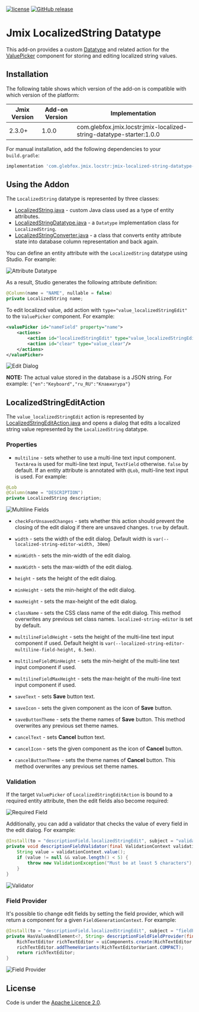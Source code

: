 [![license](https://img.shields.io/badge/license-Apache%20License%202.0-blue.svg?style=flat)](http://www.apache.org/licenses/LICENSE-2.0)
[![GitHub release](https://img.shields.io/github/release/glebfox/jmix-localized-string-datatype-addon.svg)](https://github.com/glebfox/jmix-localized-string-datatype-addon/releases)

# Jmix LocalizedString Datatype

This add-on provides a custom [Datatype](https://docs.jmix.io/jmix/data-model/data-types.html) and related action for the [ValuePicker](https://docs.jmix.io/jmix/flow-ui/vc/components/valuePicker.html) component for storing and editing localized string values.

## Installation

The following table shows which version of the add-on is compatible with which version of the platform:

| Jmix Version | Add-on Version | Implementation                                                       |
|--------------|----------------|----------------------------------------------------------------------|
| 2.3.0+       | 1.0.0          | com.glebfox.jmix.locstr:jmix-localized-string-datatype-starter:1.0.0 |

For manual installation, add the following dependencies to your `build.gradle`:

```groovy
implementation 'com.glebfox.jmix.locstr:jmix-localized-string-datatype-starter:<addon-version>'
```

## Using the Addon

The `LocalizedString` datatype is represented by three classes: 

* [LocalizedString.java](jmix-localized-string-datatype/src/main/java/com/glebfox/jmix/locstr/datatype/LocalizedString.java) - custom Java class used as a type of entity attributes. 
* [LocalizedStringDatatype.java](jmix-localized-string-datatype/src/main/java/com/glebfox/jmix/locstr/datatype/LocalizedStringDatatype.java) - a `Datatype` implementation class for `LocalizedString`.
* [LocalizedStringConverter.java](jmix-localized-string-datatype/src/main/java/com/glebfox/jmix/locstr/datatype/LocalizedStringConverter.java) - a class that converts entity attribute state into database column representation and back again.

You can define an entity attribute with the `LocalizedString` datatype using Studio. For example:

![Attribute Datatype](/doc/img/attribute-datatype.png)

As a result, Studio generates the following attribute definition: 

```java
@Column(name = "NAME", nullable = false)
private LocalizedString name;
```

To edit localized value, add action with `type="value_localizedStringEdit"` to the `ValuePicker` component. For example:

```xml
<valuePicker id="nameField" property="name">
    <actions>
        <action id="localizedStringEdit" type="value_localizedStringEdit"/>
        <action id="clear" type="value_clear"/>
    </actions>
</valuePicker>
```

![Edit Dialog](/doc/img/edit-dialog.png)

**NOTE:** The actual value stored in the database is a JSON string. For example: `{"en":"Keyboard","ru_RU":"Клавиатура"}`

## LocalizedStringEditAction

The `value_localizedStringEdit` action is represented by [LocalizedStringEditAction.java](jmix-localized-string-datatype/src/main/java/com/glebfox/jmix/locstr/action/LocalizedStringEditAction.java) and opens a dialog that edits a localized string value represented by the `LocalizedString` datatype.

### Properties

* `multiline` - sets whether to use a multi-line text input component. `TextArea` is used for multi-line text input, `TextField` otherwise. `false` by default. If an entity attribute is annotated with `@Lob`, multi-line text input is used. For example:

```java
@Lob
@Column(name = "DESCRIPTION")
private LocalizedString description;
```

![Multiline Fields](/doc/img/multiline-fields.png)

* `checkForUnsavedChanges` - sets whether this action should prevent the closing of the edit dialog if there are unsaved changes. `true` by default.

* `width` - sets the width of the edit dialog. Default width is `var(--localized-string-editor-width, 30em)`

* `minWidth` - sets the min-width of the edit dialog.

* `maxWidth` - sets the max-width of the edit dialog.

* `height` - sets the height of the edit dialog.

* `minHeight` - sets the min-height of the edit dialog.

* `maxHeight` - sets the max-height of the edit dialog.

* `className` - sets the CSS class name of the edit dialog. This method overwrites any previous set class names. `localized-string-editor` is set by default.

* `multilineFieldHeight` - sets the height of the multi-line text input component if used. Default height is `var(--localized-string-editor-multiline-field-height, 6.5em)`.

* `multilineFieldMinHeight` - sets the min-height of the multi-line text input component if used.

* `multilineFieldMaxHeight` - sets the max-height of the multi-line text input component if used.

* `saveText` - sets **Save** button text.

* `saveIcon` - sets the given component as the icon of **Save** button.

* `saveButtonTheme` - sets the theme names of **Save** button. This method overwrites any previous set theme names.

* `cancelText` - sets **Cancel** button text.

* `cancelIcon` - sets the given component as the icon of **Cancel** button.

* `cancelButtonTheme` - sets the theme names of **Cancel** button. This method overwrites any previous set theme names.

### Validation

If the target `ValuePicker` of `LocalizedStringEditAction` is bound to a required entity attribute, then the edit fields also become required:

![Required Field](/doc/img/required-field.png)

Additionally, you can add a validator that checks the value of every field in the edit dialog. For example:

```java
@Install(to = "descriptionField.localizedStringEdit", subject = "validator")
private void descriptionFieldValidator(final ValidationContext validationContext) {
    String value = validationContext.value();
    if (value != null && value.length() < 5) {
        throw new ValidationException("Must be at least 5 characters");
    }
}
```

![Validator](/doc/img/validator.png)

### Field Provider

It's possible tio change edit fields by setting the field provider, which will return a component for a given `FieldGenerationContext`. For example:

```java
@Install(to = "descriptionField.localizedStringEdit", subject = "fieldProvider")
private HasValueAndElement<?, String> descriptionFieldFieldProvider(final FieldGenerationContext context) {
    RichTextEditor richTextEditor = uiComponents.create(RichTextEditor.class);
    richTextEditor.addThemeVariants(RichTextEditorVariant.COMPACT);
    return richTextEditor;
}
```

![Field Provider](/doc/img/field-provider.png)

## License

Code is under the [Apache Licence 2.0](http://www.apache.org/licenses/LICENSE-2.0).